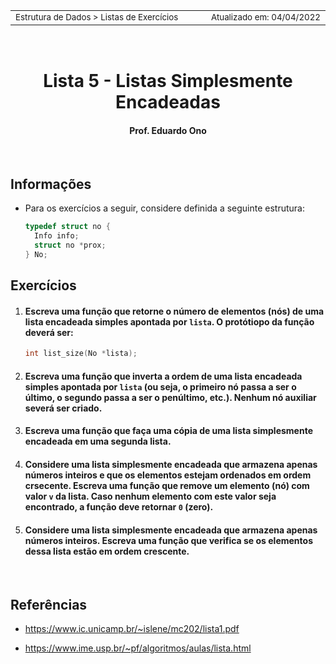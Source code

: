 
<table>
<tr>
<td align="left" width="8000">
<small>Estrutura de Dados > Listas de Exercícios</small>
</td>
<td align="right">
<small>Atualizado&nbsp;em:&nbsp;04/04/2022</small>
</td>
</tr>
</table>

<br>

<h1 align="center">
Lista 5 - Listas Simplesmente Encadeadas
</h1>
<h4 align="center">
Prof. Eduardo Ono
</h4>

<br>

## Informações

* Para os exercícios a seguir, considere definida a seguinte estrutura:

  ```c
  typedef struct no {
    Info info;
    struct no *prox;
  } No;
  ```

## Exercícios

1. #### Escreva uma função que retorne o número de elementos (nós) de uma lista encadeada simples apontada por `lista`. O protótiopo da função deverá ser:

    ```c
    int list_size(No *lista);
    ```

2. #### Escreva uma função que inverta a ordem de uma lista encadeada simples apontada por `lista` (ou seja, o primeiro nó passa a ser o último, o segundo passa a ser o penúltimo, etc.). Nenhum nó auxiliar severá ser criado.

3. #### Escreva uma função que faça uma cópia de uma lista simplesmente encadeada em uma segunda lista.

4. #### Considere uma lista simplesmente encadeada que armazena apenas números inteiros e que os elementos estejam ordenados em ordem crsecente. Escreva uma função que remove um elemento (nó) com valor `v` da lista. Caso nenhum elemento com este valor seja encontrado, a função deve retornar `0` (zero).

5. #### Considere uma lista simplesmente encadeada que armazena apenas números inteiros. Escreva uma função que verifica se os elementos dessa lista estão em ordem crescente.

<br>

## Referências

* https://www.ic.unicamp.br/~islene/mc202/lista1.pdf

* https://www.ime.usp.br/~pf/algoritmos/aulas/lista.html

 <br>
